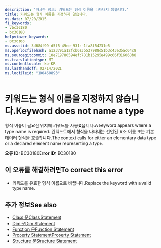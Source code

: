 ```yaml
---
description: '자세한 정보: 키워드는 형식 이름을 나타내지 않습니다.'
title: 키워드는 형식 이름을 지정하지 않습니다.
ms.date: 07/20/2015
f1_keywords:
- vbc30180
- bc30180
helpviewer_keywords:
- BC30180
ms.assetid: 3d684f99-d5f5-49ee-931e-1fa8f54231e5
ms.openlocfilehash: a123791a12fcb693b537988d51b3c43e3bac64c8
ms.sourcegitcommit: 10e719780594efc781b15295e499c66f316068b8
ms.translationtype: MT
ms.contentlocale: ko-KR
ms.lasthandoff: 02/14/2021
ms.locfileid: "100460893"
---
```

# <a name="keyword-does-not-name-a-type"></a><span data-ttu-id="3ae0a-103">키워드는 형식 이름을 지정하지 않습니다.</span><span class="sxs-lookup"><span data-stu-id="3ae0a-103">Keyword does not name a type</span></span>

<span data-ttu-id="3ae0a-104">형식 이름이 필요한 위치에 키워드를 사용했습니다.</span><span class="sxs-lookup"><span data-stu-id="3ae0a-104">A keyword appears where a type name is required.</span></span> <span data-ttu-id="3ae0a-105">컨텍스트에서 형식을 나타내는 선언된 요소 이름 또는 기본 데이터 형식을 호출합니다.</span><span class="sxs-lookup"><span data-stu-id="3ae0a-105">The context calls for either an elementary data type or a declared element name representing a type.</span></span>  
  
 <span data-ttu-id="3ae0a-106">**오류 ID:** BC30180</span><span class="sxs-lookup"><span data-stu-id="3ae0a-106">**Error ID:** BC30180</span></span>  
  
## <a name="to-correct-this-error"></a><span data-ttu-id="3ae0a-107">이 오류를 해결하려면</span><span class="sxs-lookup"><span data-stu-id="3ae0a-107">To correct this error</span></span>  
  
- <span data-ttu-id="3ae0a-108">키워드를 유효한 형식 이름으로 바꿉니다.</span><span class="sxs-lookup"><span data-stu-id="3ae0a-108">Replace the keyword with a valid type name.</span></span>  
  
## <a name="see-also"></a><span data-ttu-id="3ae0a-109">추가 정보</span><span class="sxs-lookup"><span data-stu-id="3ae0a-109">See also</span></span>

- [<span data-ttu-id="3ae0a-110">Class 문</span><span class="sxs-lookup"><span data-stu-id="3ae0a-110">Class Statement</span></span>](../language-reference/statements/class-statement.md)
- [<span data-ttu-id="3ae0a-111">Dim 문</span><span class="sxs-lookup"><span data-stu-id="3ae0a-111">Dim Statement</span></span>](../language-reference/statements/dim-statement.md)
- [<span data-ttu-id="3ae0a-112">Function 문</span><span class="sxs-lookup"><span data-stu-id="3ae0a-112">Function Statement</span></span>](../language-reference/statements/function-statement.md)
- [<span data-ttu-id="3ae0a-113">Property Statement</span><span class="sxs-lookup"><span data-stu-id="3ae0a-113">Property Statement</span></span>](../language-reference/statements/property-statement.md)
- [<span data-ttu-id="3ae0a-114">Structure 문</span><span class="sxs-lookup"><span data-stu-id="3ae0a-114">Structure Statement</span></span>](../language-reference/statements/structure-statement.md)
